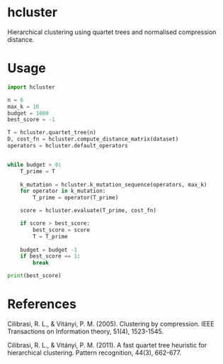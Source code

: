 # hcluster

Hierarchical clustering using quartet trees and normalised compression distance.

# Usage

```python
import hcluster

n = 6
max_k = 16
budget = 1000
best_score = -1

T = hcluster.quartet_tree(n)
D, cost_fn = hcluster.compute_distance_matrix(dataset)
operators = hcluster.default_operators


while budget > 0:
    T_prime = T
    
    k_mutation = hcluster.k_mutation_sequence(operators, max_k)
    for operator in k_mutation:
        T_prime = operator(T_prime)

    score = hcluster.evaluate(T_prime, cost_fn)

    if score > best_score:
        best_score = score
        T = T_prime
    
    budget = budget -1
    if best_score == 1:
        break

print(best_score)
```

# References

Cilibrasi, R. L., & Vitányi, P. M. (2005). Clustering by compression. IEEE Transactions on Information theory, 51(4), 1523-1545.

Cilibrasi, R. L., & Vitányi, P. M. (2011). A fast quartet tree heuristic for hierarchical clustering. Pattern recognition, 44(3), 662-677.
